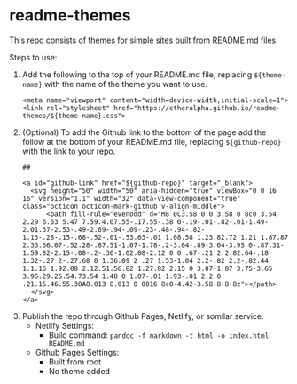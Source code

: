# readme-themes

This repo consists of [themes](https://github.com/etheralpha/readme-themes/) for simple sites built from README.md files.

Steps to use:

1. Add the following to the top of your README.md file, replacing `${theme-name}` with the name of the theme you want to use.
    ```
    <meta name="viewport" content="width=device-width,initial-scale=1">
    <link rel="stylesheet" href="https://etheralpha.github.io/readme-themes/${theme-name}.css">
    ```
1. (Optional) To add the Github link to the bottom of the page add the follow at the bottom of your README.md file, replacing `${github-repo}` with the link to your repo.
    ```
    ##

    <a id="github-link" href="${github-repo}" target="_blank">
      <svg height="50" width="50" aria-hidden="true" viewBox="0 0 16 16" version="1.1" width="32" data-view-component="true" class="octicon octicon-mark-github v-align-middle">
          <path fill-rule="evenodd" d="M8 0C3.58 0 0 3.58 0 8c0 3.54 2.29 6.53 5.47 7.59.4.07.55-.17.55-.38 0-.19-.01-.82-.01-1.49-2.01.37-2.53-.49-2.69-.94-.09-.23-.48-.94-.82-1.13-.28-.15-.68-.52-.01-.53.63-.01 1.08.58 1.23.82.72 1.21 1.87.87 2.33.66.07-.52.28-.87.51-1.07-1.78-.2-3.64-.89-3.64-3.95 0-.87.31-1.59.82-2.15-.08-.2-.36-1.02.08-2.12 0 0 .67-.21 2.2.82.64-.18 1.32-.27 2-.27.68 0 1.36.09 2 .27 1.53-1.04 2.2-.82 2.2-.82.44 1.1.16 1.92.08 2.12.51.56.82 1.27.82 2.15 0 3.07-1.87 3.75-3.65 3.95.29.25.54.73.54 1.48 0 1.07-.01 1.93-.01 2.2 0 .21.15.46.55.38A8.013 8.013 0 0016 8c0-4.42-3.58-8-8-8z"></path>
      </svg>
    </a>
    ```
1. Publish the repo through Github Pages, Netlify, or somilar service.
    - Netlify Settings:
      - Build command: `pandoc -f markdown -t html -o index.html README.md`
    - Github Pages Settings: 
      - Built from root
      - No theme added
